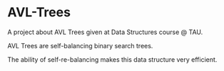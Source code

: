# AVL-Trees
A project about AVL Trees given at Data Structures course @ TAU.

AVL Trees are self-balancing binary search trees.

The ability of self-re-balancing makes this data structure very efficient.

